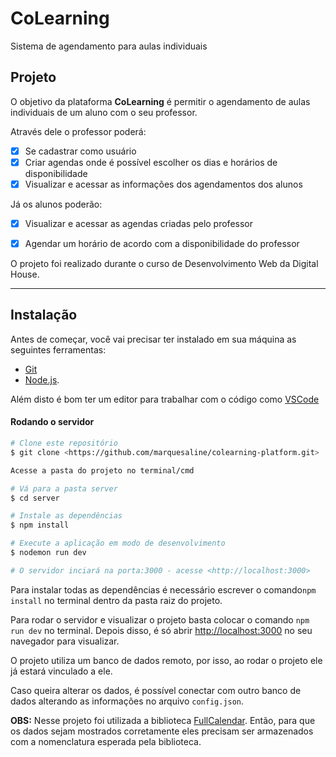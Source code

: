 # CoLearning
Sistema de agendamento para aulas individuais


## Projeto

O objetivo da plataforma **CoLearning** é permitir o agendamento de aulas individuais de um aluno com o seu professor.

Através dele o professor poderá: 

- [x] Se cadastrar como usuário
- [x] Criar agendas onde é possível escolher os dias e horários de disponibilidade
- [x] Visualizar e acessar as informações dos agendamentos dos alunos

Já os alunos poderão:
- [x] Visualizar e acessar as agendas criadas pelo professor
- [x] Agendar um horário de acordo com a disponibilidade do professor


O projeto foi realizado durante o curso de Desenvolvimento Web da Digital House. 

---

## Instalação
Antes de começar, você vai precisar ter instalado em sua máquina as seguintes ferramentas:

- [Git](https://git-scm.com)
- [Node.js](https://nodejs.org/en/). 

Além disto é bom ter um editor para trabalhar com o código como [VSCode](https://code.visualstudio.com/)

####  Rodando o servidor

```bash
# Clone este repositório
$ git clone <https://github.com/marquesaline/colearning-platform.git>

Acesse a pasta do projeto no terminal/cmd

# Vá para a pasta server
$ cd server

# Instale as dependências
$ npm install

# Execute a aplicação em modo de desenvolvimento
$ nodemon run dev

# O servidor inciará na porta:3000 - acesse <http://localhost:3000>
```
Para instalar todas as dependências é necessário escrever o comando`npm install` no terminal dentro da pasta raiz do projeto.

Para rodar o servidor e visualizar o projeto basta colocar o comando `npm run dev` no  terminal. Depois disso, é só abrir [http://localhost:3000](http://localhost:3000) no seu navegador para visualizar.

O projeto utiliza um banco de dados remoto, por isso, ao rodar o projeto ele já estará vinculado a ele. 

Caso queira alterar os dados, é possível conectar com outro banco de dados alterando as informações no arquivo `config.json`.

**OBS:** Nesse projeto foi utilizada a biblioteca [FullCalendar](https://fullcalendar.io/). Então, para que os dados sejam mostrados corretamente eles precisam ser armazenados com a nomenclatura esperada pela biblioteca. 



